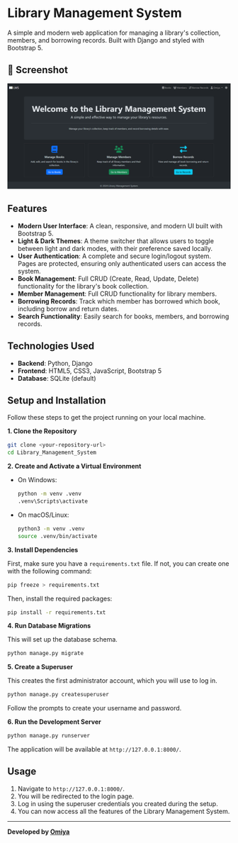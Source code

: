 # Library Management System

A simple and modern web application for managing a library's collection, members, and borrowing records. Built with Django and styled with Bootstrap 5.

## 📸 Screenshot

![Library Management System Screenshot](Screenshot%202025-10-16%20204624.png)

## Features

- **Modern User Interface**: A clean, responsive, and modern UI built with Bootstrap 5.
- **Light & Dark Themes**: A theme switcher that allows users to toggle between light and dark modes, with their preference saved locally.
- **User Authentication**: A complete and secure login/logout system. Pages are protected, ensuring only authenticated users can access the system.
- **Book Management**: Full CRUD (Create, Read, Update, Delete) functionality for the library's book collection.
- **Member Management**: Full CRUD functionality for library members.
- **Borrowing Records**: Track which member has borrowed which book, including borrow and return dates.
- **Search Functionality**: Easily search for books, members, and borrowing records.

## Technologies Used

- **Backend**: Python, Django
- **Frontend**: HTML5, CSS3, JavaScript, Bootstrap 5
- **Database**: SQLite (default)

## Setup and Installation

Follow these steps to get the project running on your local machine.

**1. Clone the Repository**
```sh
git clone <your-repository-url>
cd Library_Management_System
```

**2. Create and Activate a Virtual Environment**

*   On Windows:
    ```sh
    python -m venv .venv
    .venv\Scripts\activate
    ```
*   On macOS/Linux:
    ```sh
    python3 -m venv .venv
    source .venv/bin/activate
    ```

**3. Install Dependencies**

First, make sure you have a `requirements.txt` file. If not, you can create one with the following command:
```sh
pip freeze > requirements.txt
```
Then, install the required packages:
```sh
pip install -r requirements.txt
```

**4. Run Database Migrations**

This will set up the database schema.
```sh
python manage.py migrate
```

**5. Create a Superuser**

This creates the first administrator account, which you will use to log in.
```sh
python manage.py createsuperuser
```
Follow the prompts to create your username and password.

**6. Run the Development Server**
```sh
python manage.py runserver
```
The application will be available at `http://127.0.0.1:8000/`.

## Usage

1.  Navigate to `http://127.0.0.1:8000/`.
2.  You will be redirected to the login page.
3.  Log in using the superuser credentials you created during the setup.
4.  You can now access all the features of the Library Management System.

---

**Developed by [Omiya](https://github.com/SL-oomiBoy)**

